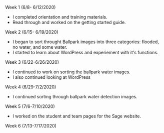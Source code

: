 Week 1 (6/8- 6/12/2020)
- I completed orientation and training materials. 
- Read through and worked on the getting started guide.

Week 2 (6/15- 6/19/2020)
- I began to sort throught Ballpark images into three categories: flooded, no water, and some water.
- I started to learn about WordPress and experiement with it's functions. 

Week 3 (6/22-6/26/2020)
- I continued to work on sorting the ballpark water images.
- I also continued looking at WordPress

Week 4 (6/29-7/2/2020)
- I continued sorting through ballpark water detection images.

Week 5 (7/6-7/10/2020)
- I worked on the student and team pages for the Sage website.

Week 6 (7/13-7/17/2020)
